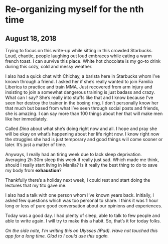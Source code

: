 # Re-organizing myself for the nth time
## August 18, 2018

Trying to focus on this write-up while sitting in this crowded Starbucks. Loud, chaotic, people laughing out loud embraces while eating a warm french toast. I can survive this place. White hot chocolate is my go-to drink during this cozy, cold and messy weather. 

I also had a quick chat with Chichay, a barista here in Starbucks whom I’ve known through a friend. I asked her if she’s really wanted to join Familia Liberica to practice and train MMA. Just recovered from arm injury and insisting to join a somewhat dangerous training is just badass and crazy. What can I say? She’s really into stuffs like that and I know because I’ve seen her destroy the trainer in the boxing ring. I don’t personally know her that much but based from what I’ve seen through social posts and friends, she is amazing. I can say more than 100 things about her that will make men like her immediately.

Called *Dina* about what she’s doing right now and all. I hope and pray she will be okay on what’s happening about her life right now. I know right now the struggles she had is just temporary and good things will come sooner or later. It’s just a matter of time.

Anyways, I really had an tiring week due to lack sleep deprivation. Averaging 2h 30m sleep this week if really just sad. Which made me think, should I really start living in Manila? Is it really the best thing to do to save my body from **exhaustion**?

Thankfully there’s a holiday next week, I could rest and start doing the lectures that my tito gave me.

I also had a talk with one person whom I’ve known years back. Initially, I asked few questions which was too personal to share. I think it was 1 hour long or less of pure good conversation about our opinions and experiences.

Today was a good day. I had plenty of sleep, able to talk to few people and able to write again. I will try to make this a habit. So, that’s it for today folks.

*On the side note, I’m writing this on Ulysses (iPad). Have not touched this app for a long time. Glad to I could use this again.*
